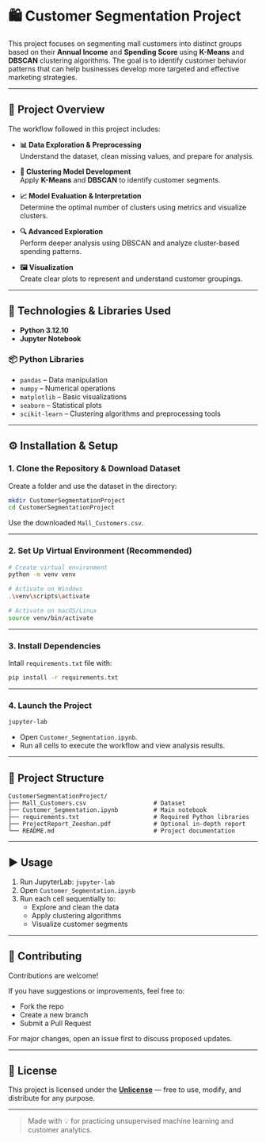 
# 🛍️ Customer Segmentation Project

This project focuses on segmenting mall customers into distinct groups based on their **Annual Income** and **Spending Score** using **K-Means** and **DBSCAN** clustering algorithms. The goal is to identify customer behavior patterns that can help businesses develop more targeted and effective marketing strategies.

---

## 📌 Project Overview

The workflow followed in this project includes:

- **📊 Data Exploration & Preprocessing**  
  Understand the dataset, clean missing values, and prepare for analysis.

- **🧠 Clustering Model Development**  
  Apply **K-Means** and **DBSCAN** to identify customer segments.

- **📈 Model Evaluation & Interpretation**  
  Determine the optimal number of clusters using metrics and visualize clusters.

- **🔍 Advanced Exploration**  
  Perform deeper analysis using DBSCAN and analyze cluster-based spending patterns.

- **🖼️ Visualization**  
  Create clear plots to represent and understand customer groupings.

---

## 🧰 Technologies & Libraries Used

- **Python 3.12.10**
- **Jupyter Notebook**

### 📦 Python Libraries

- `pandas` – Data manipulation
- `numpy` – Numerical operations
- `matplotlib` – Basic visualizations
- `seaborn` – Statistical plots
- `scikit-learn` – Clustering algorithms and preprocessing tools

---

## ⚙️ Installation & Setup

### 1. Clone the Repository & Download Dataset

Create a folder and use the dataset in the directory:

```bash
mkdir CustomerSegmentationProject
cd CustomerSegmentationProject
```

Use the downloaded `Mall_Customers.csv`.

---

### 2. Set Up Virtual Environment (Recommended)

```bash
# Create virtual environment
python -m venv venv

# Activate on Windows
.\venv\scripts\activate

# Activate on macOS/Linux
source venv/bin/activate
```

---

### 3. Install Dependencies

Intall `requirements.txt` file with:

```bash
pip install -r requirements.txt
```

---

### 4. Launch the Project

```bash
jupyter-lab
```

- Open `Customer_Segmentation.ipynb`.
- Run all cells to execute the workflow and view analysis results.

---

## 📂 Project Structure

```
CustomerSegmentationProject/
├── Mall_Customers.csv                   # Dataset
├── Customer_Segmentation.ipynb          # Main notebook
├── requirements.txt                     # Required Python libraries
├── ProjectReport_Zeeshan.pdf            # Optional in-depth report
└── README.md                            # Project documentation
```

---

## ▶️ Usage

1. Run JupyterLab: `jupyter-lab`
2. Open `Customer_Segmentation.ipynb`
3. Run each cell sequentially to:
   - Explore and clean the data
   - Apply clustering algorithms
   - Visualize customer segments

---

## 🤝 Contributing

Contributions are welcome!

If you have suggestions or improvements, feel free to:

- Fork the repo
- Create a new branch
- Submit a Pull Request

For major changes, open an issue first to discuss proposed updates.

---

## 📄 License

This project is licensed under the **[Unlicense](https://unlicense.org/)** — free to use, modify, and distribute for any purpose.

---

> Made with 💡 for practicing unsupervised machine learning and customer analytics.
